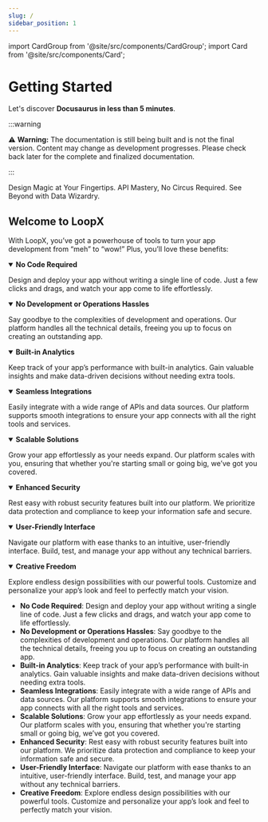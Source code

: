```yaml
---
slug: /
sidebar_position: 1
---
```


import CardGroup from '@site/src/components/CardGroup';
import Card from '@site/src/components/Card';

# Getting Started

Let's discover **Docusaurus in less than 5 minutes**.

:::warning

⚠️ **Warning:** The documentation is still being built and is not the final version. Content may change as development progresses. Please check back later for the complete and finalized documentation.

:::

<CardGroup>
  <Card
    title="Experience Layer"
    href="/documentation/experience-layer/flow-builder"
  icon={"https://loop-niti-assets.s3.ap-south-1.amazonaws.com/loopx-docs/experiment.svg"}
  >
    Design Magic at Your Fingertips.
  </Card>
  <Card
    title="Extensions Layer"
    href="/documentation/extensions-layer/providers"
  icon={"https://loop-niti-assets.s3.ap-south-1.amazonaws.com/loopx-docs/electrical_services.svg"}
  >
    API Mastery, No Circus Required.
  </Card>
  <Card
    title="Insights Layer"
    href="/documentation/insights-layer/data-work-bench"
  icon={"https://loop-niti-assets.s3.ap-south-1.amazonaws.com/loopx-docs/search_insights.svg"}
  >
    See Beyond with Data Wizardry.
  </Card>
</CardGroup>

## Welcome to LoopX

With LoopX, you’ve got a powerhouse of tools to turn your app development from “meh” to “wow!” Plus, you’ll love these benefits:

<details open>
  <summary><strong>No Code Required</strong></summary>

Design and deploy your app without writing a single line of code. Just a few clicks and drags, and watch your app come to life effortlessly.

</details>

<details open>
  <summary><strong>No Development or Operations Hassles</strong></summary>

Say goodbye to the complexities of development and operations. Our platform handles all the technical details, freeing you up to focus on creating an outstanding app.

</details>

<details open>
  <summary><strong>Built-in Analytics</strong></summary>

Keep track of your app’s performance with built-in analytics. Gain valuable insights and make data-driven decisions without needing extra tools.

</details>

<details open>
  <summary><strong>Seamless Integrations</strong></summary>

Easily integrate with a wide range of APIs and data sources. Our platform supports smooth integrations to ensure your app connects with all the right tools and services.

</details>

<details open>
  <summary><strong>Scalable Solutions</strong></summary>

Grow your app effortlessly as your needs expand. Our platform scales with you, ensuring that whether you're starting small or going big, we’ve got you covered.

</details>

<details open>
  <summary><strong>Enhanced Security</strong></summary>

Rest easy with robust security features built into our platform. We prioritize data protection and compliance to keep your information safe and secure.

</details>

<details open>
  <summary><strong>User-Friendly Interface</strong></summary>

Navigate our platform with ease thanks to an intuitive, user-friendly interface. Build, test, and manage your app without any technical barriers.

</details>

<details open>
  <summary><strong>Creative Freedom</strong></summary>

Explore endless design possibilities with our powerful tools. Customize and personalize your app’s look and feel to perfectly match your vision.

</details>

- **No Code Required**: Design and deploy your app without writing a single line of code. Just a few clicks and drags, and watch your app come to life effortlessly.
- **No Development or Operations Hassles**: Say goodbye to the complexities of development and operations. Our platform handles all the technical details, freeing you up to focus on creating an outstanding app.
- **Built-in Analytics**: Keep track of your app’s performance with built-in analytics. Gain valuable insights and make data-driven decisions without needing extra tools.
- **Seamless Integrations**: Easily integrate with a wide range of APIs and data sources. Our platform supports smooth integrations to ensure your app connects with all the right tools and services.
- **Scalable Solutions**: Grow your app effortlessly as your needs expand. Our platform scales with you, ensuring that whether you're starting small or going big, we’ve got you covered.
- **Enhanced Security**: Rest easy with robust security features built into our platform. We prioritize data protection and compliance to keep your information safe and secure.
- **User-Friendly Interface**: Navigate our platform with ease thanks to an intuitive, user-friendly interface. Build, test, and manage your app without any technical barriers.
- **Creative Freedom**: Explore endless design possibilities with our powerful tools. Customize and personalize your app’s look and feel to perfectly match your vision.
